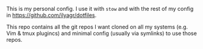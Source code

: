 This is my personal config. I use it with `stow` and with
the rest of my config in https://github.com/ilyagr/dotfiles.

This repo contains all the git repos I want cloned on all my
systems (e.g. Vim & tmux plugincs) and minimal config
(usually via symlinks) to use those repos.
